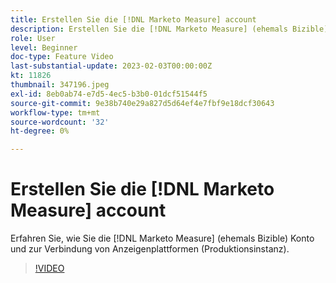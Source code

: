 ```yaml
---
title: Erstellen Sie die [!DNL Marketo Measure] account
description: Erstellen Sie die [!DNL Marketo Measure] (ehemals Bizible) Konto und Verbindung von Anzeigenplattformen (Produktionsinstanz).
role: User
level: Beginner
doc-type: Feature Video
last-substantial-update: 2023-02-03T00:00:00Z
kt: 11826
thumbnail: 347196.jpeg
exl-id: 8eb0ab74-e7d5-4ec5-b3b0-01dcf51544f5
source-git-commit: 9e38b740e29a827d5d64ef4e7fbf9e18dcf30643
workflow-type: tm+mt
source-wordcount: '32'
ht-degree: 0%

---
```


# Erstellen Sie die [!DNL Marketo Measure] account

Erfahren Sie, wie Sie die [!DNL Marketo Measure] (ehemals Bizible) Konto und zur Verbindung von Anzeigenplattformen (Produktionsinstanz).

>[!VIDEO](https://video.tv.adobe.com/v/347196/?quality=12&learn=on)
